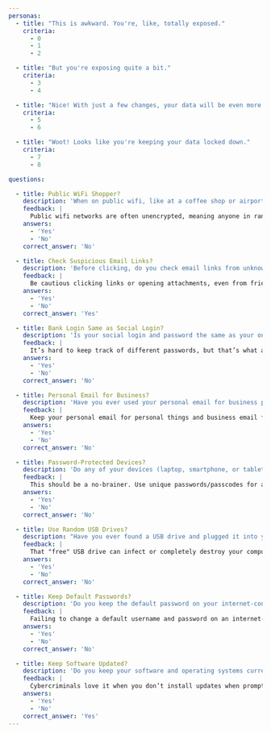 ```yaml
---
personas:
  - title: "This is awkward. You're, like, totally exposed."
    criteria:
      - 0
      - 1
      - 2

  - title: "But you're exposing quite a bit."
    criteria:
      - 3
      - 4

  - title: "Nice! With just a few changes, your data will be even more private."
    criteria:
      - 5
      - 6

  - title: "Woot! Looks like you're keeping your data locked down."
    criteria:
      - 7
      - 8

questions:

  - title: Public WiFi Shopper?
    description: 'When on public wifi, like at a coffee shop or airport, have you ever made an online purchase?'
    feedback: |
      Public wifi networks are often unencrypted, meaning anyone in range can see what you're doing online. Stick to private wifi for purchases and banking.
    answers:
      - 'Yes'
      - 'No'
    correct_answer: 'No'

  - title: Check Suspicious Email Links?
    description: 'Before clicking, do you check email links from unknown senders?'
    feedback: |
      Be cautious clicking links or opening attachments, even from friends if it's an unexpected email or a chain letter. When in doubt, delete it.
    answers:
      - 'Yes'
      - 'No'
    correct_answer: 'Yes'

  - title: Bank Login Same as Social Login?
    description: 'Is your social login and password the same as your online banking login and password?'
    feedback: |
      It’s hard to keep track of different passwords, but that’s what a password manager is for. You shouldn’t be reusing passwords, period.
    answers:
      - 'Yes'
      - 'No'
    correct_answer: 'No'

  - title: Personal Email for Business?
    description: 'Have you ever used your personal email for business purposes?'
    feedback: |
      Keep your personal email for personal things and business email for business things. 
    answers:
      - 'Yes'
      - 'No'
    correct_answer: 'No'

  - title: Password-Protected Devices?
    description: 'Do any of your devices (laptop, smartphone, or tablet) open without a password?'
    feedback: |
      This should be a no-brainer. Use unique passwords/passcodes for all your devices to keep your data secure.
    answers:
      - 'Yes'
      - 'No'
    correct_answer: 'No'

  - title: Use Random USB Drives?
    description: "Have you ever found a USB drive and plugged it into your computer to see what's on it?"
    feedback: |
      That "free" USB drive can infect or completely destroy your computer.
    answers:
      - 'Yes'
      - 'No'
    correct_answer: 'No'

  - title: Keep Default Passwords?
    description: 'Do you keep the default password on your internet-connected home devices?'
    feedback: |
      Failing to change a default username and password on an internet-enabled device is as good as having no password at all.
    answers:
      - 'Yes'
      - 'No'
    correct_answer: 'No'

  - title: Keep Software Updated?
    description: 'Do you keep your software and operating systems current with the latest updates?'
    feedback: |
      Cybercriminals love it when you don’t install updates when prompted, and they take full advantage of it.
    answers:
      - 'Yes'
      - 'No'
    correct_answer: 'Yes'
---
```

